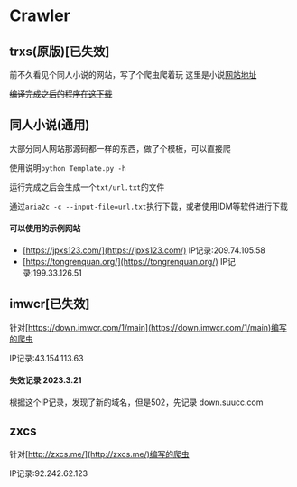 # Crawler

## trxs(原版)[已失效]

前不久看见个同人小说的网站，写了个爬虫爬着玩
这里是小说[网站地址](https://www.trxs123.com)

~~编译完成之后的程序[在这下载](https://github.com/Rcrwrate/Crawler/tree/main/dist)~~

## 同人小说(通用)

大部分同人网站那源码都一样的东西，做了个模板，可以直接爬

使用说明`python Template.py -h`

运行完成之后会生成一个`txt/url.txt`的文件

通过`aria2c -c --input-file=url.txt`执行下载，或者使用IDM等软件进行下载

#### 可以使用的示例网站

- [https://jpxs123.com/](https://jpxs123.com/) IP记录:209.74.105.58
- [https://tongrenquan.org/](https://tongrenquan.org/) IP记录:199.33.126.51

## imwcr[已失效]

针对[https://down.imwcr.com/1/main](https://down.imwcr.com/1/main)编写的爬虫

IP记录:43.154.113.63

####  失效记录 2023.3.21

根据这个IP记录，发现了新的域名，但是502，先记录 down.suucc.com

## zxcs

针对[http://zxcs.me/](http://zxcs.me/)编写的爬虫

IP记录:92.242.62.123
